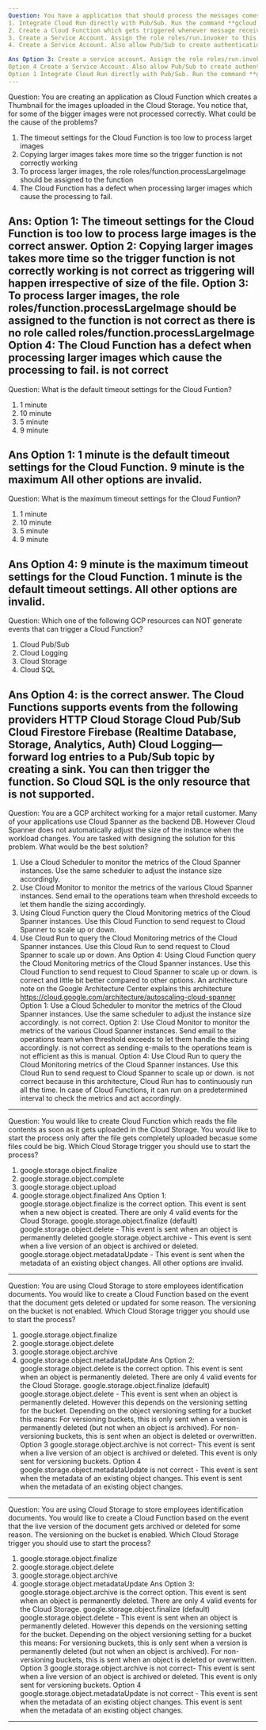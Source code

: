 ```yaml
---
Question: You have a application that should process the messages comes from the Pub/Sub and update the CloudSQL DB. You would like to run this as Cloud Run application. To integrate with Pub/Sub what is the best possible solution from the given options?
1. Integrate Cloud Run directly with Pub/Sub. Run the command **gcloud pubsub subscriptions create myRunSubscription --topic myRunTopic --push-endpoint=SERVICE-URL**. This creates a subscription and whenever message is received, it automatically published to the SERICE-URL your application is exposing.
2. Create a Cloud Function which gets triggered whenever message received in the Pub/Sub. Write a logic in the Cloud Function which invokes the SERVICE-URL with the contents of the message
3. Create a Service Account. Assign the role roles/run.invoker to this Service Account for this Cloud Run application. Also allow Pub/Sub to create authentication tokens on the project of the Cloud Run application. Create the Pub/Sub subscription with the Service Account.
4. Create a Service Account. Also allow Pub/Sub to create authentication tokens on the project of the Cloud Run application. Create the Pub/Sub subscription with the Service Account.

Ans Option 3: Create a service account. Assign the role roles/run.invoker to this service account for this Cloud Run application. Also allow Pub/Sub to create authentication tokens on the project of the Cloud Run application. Create the Pub/Sub subscription with the service account. is the correct answer. For the integration to work, the best way to do this is through a service account and assigning the run.invoker role for the service sccount. More details are here https://cloud.google.com/run/docs/tutorials/pubsub#integrating-pubsub.
Option 4 Create a Service Account. Also allow Pub/Sub to create authentication tokens on the project of the Cloud Run application. Create the Pub/Sub subscription with the service account. is not correct as this solution missing the assignment of roles/run.invoker to the service account.
Option 1 Integrate Cloud Run directly with Pub/Sub. Run the command **gcloud pubsub subscriptions create myRunSubscription --topic myRunTopic --push-endpoint=SERVICE-URL**. This creates a subscription and whenever message is received, it automatically published to the SERICE-URL your application is exposing. is not correct. This gcloud command has an option to specific service account which needs to be created as explained in the option 3. 
---
```

Question: You are creating an application as Cloud Function which creates a Thumbnail for the images uploaded in the Cloud Storage. You notice that, for some of the bigger images were not processed correctly. What could be the cause of the problems?
1. The timeout settings for the Cloud Function is too low to process larget images
2. Copying larger images takes more time so the trigger function is not correctly working
3. To process larger images, the role roles/function.processLargeImage should be assigned to the function
4. The Cloud Function has a defect when processing larger images which cause the processing to fail.

Ans: **Option 1: The timeout settings for the Cloud Function is too low to process large images** is the correct answer. 
Option 2: Copying larger images takes more time so the trigger function is not correctly working is not correct as triggering will happen irrespective of size of the file. 
Option 3: To process larger images, the role roles/function.processLargeImage should be assigned to the function is not correct as there is no role called roles/function.processLargeImage
Option 4: The Cloud Function has a defect when processing larger images which cause the processing to fail. is not correct
---
Question: What is the default timeout settings for the Cloud Funtion?
1. 1 minute
2. 10 minute
3. 5 minute
4. 9 minute

Ans Option 1: 1 minute is the default timeout settings for the Cloud Function. 9 minute is the maximum
All other options are invalid.
---
Question: What is the maximum timeout settings for the Cloud Funtion?
1. 1 minute
2. 10 minute
3. 5 minute
4. 9 minute

Ans Option 4: 9 minute is the maximum timeout settings for the Cloud Function. 1 minute is the default timeout settings.
All other options are invalid.
---
Question: Which one of the following GCP resources can NOT generate events that can trigger a Cloud Function?
1. Cloud Pub/Sub
2. Cloud Logging
3. Cloud Storage
4. Cloud SQL

Ans Option 4: is the correct answer. The Cloud Functions supports events from the following providers
HTTP
Cloud Storage
Cloud Pub/Sub
Cloud Firestore
Firebase (Realtime Database, Storage, Analytics, Auth)
Cloud Logging—forward log entries to a Pub/Sub topic by creating a sink. You can then trigger the function.
So Cloud SQL is the only resource that is not supported.
---
Question: You are a GCP architect working for a major retail customer. Many of your applications use Cloud Spanner as the backend DB. However Cloud Spanner does not automatically adjust the size of the instance when the workload changes. You are tasked with designing the solution for this problem. What would be the best solution?
1. Use a Cloud Scheduler to monitor the metrics of the Cloud Spanner instances. Use the same scheduler to adjust the instance size accordingly.
2. Use Cloud Monitor to monitor the metrics of the various Cloud Spanner instances. Send email to the operations team when threshold exceeds to let them handle the sizing accordingly.
3. Using Cloud Function query the Cloud Monitoring metrics of the Cloud Spanner instances. Use this Cloud Function to send request to Cloud Spanner to scale up or down.
4. Use Cloud Run to query the Cloud Monitoring metrics of the Cloud Spanner instances. Use this Cloud Run to send request to Cloud Spanner to scale up or down.
Ans Option 4: Using Cloud Function query the Cloud Monitoring metrics of the Cloud Spanner instances. Use this Cloud Function to send request to Cloud Spanner to scale up or down. is correct and little bit better compared to other options. An architecture note on the Google Architecture Center explains this architecture https://cloud.google.com/architecture/autoscaling-cloud-spanner
Option 1: Use a Cloud Scheduler to monitor the metrics of the Cloud Spanner instances. Use the same scheduler to adjust the instance size accordingly. is not correct. 
Option 2: Use Cloud Monitor to monitor the metrics of the various Cloud Spanner instances. Send email to the operations team when threshold exceeds to let them handle the sizing accordingly. is not correct as sending e-mails to the operations team is not efficient as this is manual.
Option 4: Use Cloud Run to query the Cloud Monitoring metrics of the Cloud Spanner instances. Use this Cloud Run to send request to Cloud Spanner to scale up or down. is not correct because in this architecture, Cloud Run has to continuously run all the time. In case of Cloud Functions, it can run on a predetermined interval to check the metrics and act accordingly. 
---
Question: You would like to create Cloud Function which reads the file contents as soon as it gets uploaded in the Cloud Storage. You would like to start the process only after the file gets completely uploaded becasue some files could be big. Which Cloud Storage trigger you should use to start the process?
1. google.storage.object.finalize
2. google.storage.object.complete
3. google.storage.object.upload
4. google.storage.object.finalized
Ans Option 1: google.storage.object.finalize is the correct option. This event is sent when a new object is created. 
There are only 4 valid events for the Cloud Storage. 
google.storage.object.finalize (default)
google.storage.object.delete - This event is sent when an object is permanently deleted
google.storage.object.archive - This event is sent when a live version of an object is archived or deleted.
google.storage.object.metadataUpdate - This event is sent when the metadata of an existing object changes.
All other options are invalid.
---
Question: You are using Cloud Storage to store employees identification documents. You would like to create a Cloud Function based on the event that the document gets deleted or updated for some reason. The versioning on the bucket is not enabled. Which Cloud Storage trigger you should use to start the process?
1. google.storage.object.finalize
2. google.storage.object.delete
3. google.storage.object.archive
4. google.storage.object.metadataUpdate
Ans Option 2: google.storage.object.delete is the correct option. This event is sent when an object is permanently deleted. 
There are only 4 valid events for the Cloud Storage. 
google.storage.object.finalize (default)
google.storage.object.delete - This event is sent when an object is permanently deleted. However this depends on the versioning setting for the bucket.
Depending on the object versioning setting for a bucket this means:
For versioning buckets, this is only sent when a version is permanently deleted (but not when an object is archived).
For non-versioning buckets, this is sent when an object is deleted or overwritten.
Option 3 google.storage.object.archive is not correct- This event is sent when a live version of an object is archived or deleted. This event is only sent for versioning buckets.
Option 4 google.storage.object.metadataUpdate is not correct - This event is sent when the metadata of an existing object changes. This event is sent when the metadata of an existing object changes.
---
Question: You are using Cloud Storage to store employees identification documents. You would like to create a Cloud Function based on the event that the live version of the document gets archived or deleted for some reason. The versioning on the bucket is enabled. Which Cloud Storage trigger you should use to start the process?
1. google.storage.object.finalize
2. google.storage.object.delete
3. google.storage.object.archive
4. google.storage.object.metadataUpdate
Ans Option 3: google.storage.object.archive is the correct option. This event is sent when an object is permanently deleted. 
There are only 4 valid events for the Cloud Storage. 
google.storage.object.finalize (default)
google.storage.object.delete - This event is sent when an object is permanently deleted. However this depends on the versioning setting for the bucket.
Depending on the object versioning setting for a bucket this means:
For versioning buckets, this is only sent when a version is permanently deleted (but not when an object is archived).
For non-versioning buckets, this is sent when an object is deleted or overwritten.
Option 3 google.storage.object.archive is not correct- This event is sent when a live version of an object is archived or deleted. This event is only sent for versioning buckets.
Option 4 google.storage.object.metadataUpdate is not correct - This event is sent when the metadata of an existing object changes. This event is sent when the metadata of an existing object changes.
----
